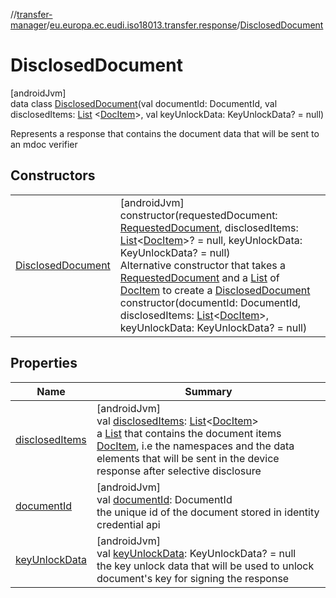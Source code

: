 //[transfer-manager](../../../index.md)/[eu.europa.ec.eudi.iso18013.transfer.response](../index.md)/[DisclosedDocument](index.md)

# DisclosedDocument

[androidJvm]\
data class [DisclosedDocument](index.md)(val documentId: DocumentId, val
disclosedItems: [List](https://kotlinlang.org/api/latest/jvm/stdlib/kotlin.collections/-list/index.html)
&lt;[DocItem](../-doc-item/index.md)&gt;, val keyUnlockData: KeyUnlockData? = null)

Represents a response that contains the document data that will be sent to an mdoc verifier

## Constructors

|                                             |                                                                                                                                                                                                                                                                                                                                                                                                                                                                                                                                                                                                                                                                                                                                                                                                               |
|---------------------------------------------|---------------------------------------------------------------------------------------------------------------------------------------------------------------------------------------------------------------------------------------------------------------------------------------------------------------------------------------------------------------------------------------------------------------------------------------------------------------------------------------------------------------------------------------------------------------------------------------------------------------------------------------------------------------------------------------------------------------------------------------------------------------------------------------------------------------|
| [DisclosedDocument](-disclosed-document.md) | [androidJvm]<br>constructor(requestedDocument: [RequestedDocument](../-requested-document/index.md), disclosedItems: [List](https://kotlinlang.org/api/latest/jvm/stdlib/kotlin.collections/-list/index.html)&lt;[DocItem](../-doc-item/index.md)&gt;? = null, keyUnlockData: KeyUnlockData? = null)<br>Alternative constructor that takes a [RequestedDocument](../-requested-document/index.md) and a [List](https://kotlinlang.org/api/latest/jvm/stdlib/kotlin.collections/-list/index.html) of [DocItem](../-doc-item/index.md) to create a [DisclosedDocument](index.md)<br>constructor(documentId: DocumentId, disclosedItems: [List](https://kotlinlang.org/api/latest/jvm/stdlib/kotlin.collections/-list/index.html)&lt;[DocItem](../-doc-item/index.md)&gt;, keyUnlockData: KeyUnlockData? = null) |

## Properties

| Name                                 | Summary                                                                                                                                                                                                                                                                                                                                                                                                                                                                  |
|--------------------------------------|--------------------------------------------------------------------------------------------------------------------------------------------------------------------------------------------------------------------------------------------------------------------------------------------------------------------------------------------------------------------------------------------------------------------------------------------------------------------------|
| [disclosedItems](disclosed-items.md) | [androidJvm]<br>val [disclosedItems](disclosed-items.md): [List](https://kotlinlang.org/api/latest/jvm/stdlib/kotlin.collections/-list/index.html)&lt;[DocItem](../-doc-item/index.md)&gt;<br>a [List](https://kotlinlang.org/api/latest/jvm/stdlib/kotlin.collections/-list/index.html) that contains the document items [DocItem](../-doc-item/index.md), i.e the namespaces and the data elements that will be sent in the device response after selective disclosure |
| [documentId](document-id.md)         | [androidJvm]<br>val [documentId](document-id.md): DocumentId<br>the unique id of the document stored in identity credential api                                                                                                                                                                                                                                                                                                                                          |
| [keyUnlockData](key-unlock-data.md)  | [androidJvm]<br>val [keyUnlockData](key-unlock-data.md): KeyUnlockData? = null<br>the key unlock data that will be used to unlock document's key for signing the response                                                                                                                                                                                                                                                                                                |
